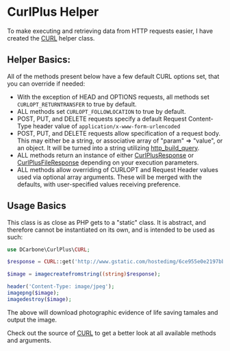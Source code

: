 # CurlPlus Helper

To make executing and retrieving data from HTTP requests easier, I have created the [CURL](../src/CURL.php) helper
class.

## Helper Basics:

All of the methods present below have a few default CURL options set, that you can override if needed:

- With the exception of HEAD and OPTIONS requests, all methods set ` CURLOPT_RETURNTRANSFER ` to true by default.
- ALL methods set ` CURLOPT_FOLLOWLOCATION ` to true by default.
- POST, PUT, and DELETE requests specify a default Request Content-Type header value of 
` application/x-www-form-urlencoded `
- POST, PUT, and DELETE requests allow specification of a request body.  This may either be a string,
or associative array of "param" => "value", or an object.  It will be turned into a string utilizing
[http_build_query](http://php.net/manual/en/function.http-build-query.php).
- ALL methods return an instance of either [CurlPlusResponse](../src/Response/CurlPlusResponse.php) or
[CurlPlusFileResponse](../src/Response/CurlPlusFileResponse.php) depending on your execution parameters.
- ALL methods allow overriding of CURLOPT and Request Header values used via optional array arguments.
These will be merged with the defaults, with user-specified values receiving preference.

## Usage Basics

This class is as close as PHP gets to a "static" class.  It is abstract, and therefore cannot be
instantiated on its own, and is intended to be used as such:

```php
use DCarbone\CurlPlus\CURL;

$response = CURL::get('http://www.gstatic.com/hostedimg/6ce955e0e2197bb6_large');

$image = imagecreatefromstring((string)$response);

header('Content-Type: image/jpeg');
imagepng($image);
imagedestroy($image);
```

The above will download photographic evidence of life saving tamales and output the image.

Check out the source of [CURL](../src/CURL.php) to get a better look at all available methods and arguments.
